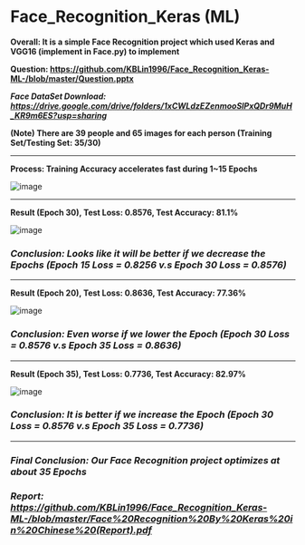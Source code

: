 # Face_Recognition_Keras (ML)

**Overall: It is a simple Face Recognition project which used Keras and VGG16 (implement in Face.py) to implement**

**Question: https://github.com/KBLin1996/Face_Recognition_Keras-ML-/blob/master/Question.pptx**

***Face DataSet Download: https://drive.google.com/drive/folders/1xCWLdzEZenmooSlPxQDr9MuH_KR9m6ES?usp=sharing***

**(Note) There are 39 people and 65 images for each person (Training Set/Testing Set: 35/30)**

---

**Process: Training Accuracy accelerates fast during 1~15 Epochs**

![image](https://github.com/KBLin1996/Face_Recognition_Keras-ML-/blob/master/First_15Epochs.PNG)

---

**Result (Epoch 30), Test Loss: 0.8576, Test Accuracy: 81.1%**

![image](https://github.com/KBLin1996/Face_Recognition_Keras-ML-/blob/master/30Epochs.PNG)
### ***Conclusion: Looks like it will be better if we decrease the Epochs (Epoch 15 Loss = 0.8256 v.s Epoch 30 Loss = 0.8576)***

---

**Result (Epoch 20), Test Loss: 0.8636, Test Accuracy: 77.36%**

![image](https://github.com/KBLin1996/Face_Recognition_Keras-ML-/blob/master/20Epochs.PNG)
### ***Conclusion: Even worse if we lower the Epoch (Epoch 30 Loss = 0.8576 v.s Epoch 35 Loss = 0.8636)***

---

**Result (Epoch 35), Test Loss: 0.7736, Test Accuracy: 82.97%**

![image](https://github.com/KBLin1996/Face_Recognition_Keras-ML-/blob/master/35Epochs.PNG)
### ***Conclusion: It is better if we increase the Epoch (Epoch 30 Loss = 0.8576 v.s Epoch 35 Loss = 0.7736)***

---

### ***Final Conclusion: Our Face Recognition project optimizes at about 35 Epochs***
### ***Report: https://github.com/KBLin1996/Face_Recognition_Keras-ML-/blob/master/Face%20Recognition%20By%20Keras%20in%20Chinese%20(Report).pdf***
